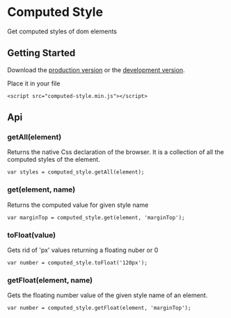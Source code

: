 # Computed Style

Get computed styles of dom elements

## Getting Started
Download the [production version][min] or the [development version][max].

[min]: https://raw.github.com/burakbarakaci/computed-style/master/dist/computed-style.min.js
[max]: https://raw.github.com/burakbarakaci/computed-style/master/dist/computed-style.js

Place it in your file
    
    <script src="computed-style.min.js"></script>
    
## Api

### getAll(element)

Returns the native Css declaration of the browser. It is a collection of all the computed styles of the element.
    
    var styles = computed_style.getAll(element);
    
### get(element, name)

Returns the computed value for given style name
    
    var marginTop = computed_style.get(element, 'marginTop');
    
### toFloat(value)

Gets rid of 'px' values returning a floating nuber or 0
    
    var number = computed_style.toFloat('120px');
    

### getFloat(element, name)

Gets the floating number value of the given style name of an element.
    
    var number = computed_style.getFloat(element, 'marginTop');